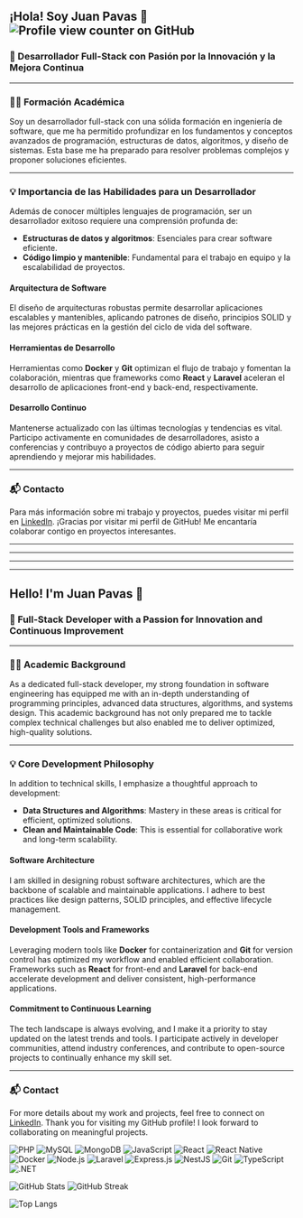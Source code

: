 ## ¡Hola! Soy Juan Pavas 👋 ![Profile view counter on GitHub](https://komarev.com/ghpvc/?username=juanpavasgarzon)

### 🚀 Desarrollador Full-Stack con Pasión por la Innovación y la Mejora Continua

---

### 🧑‍🎓 **Formación Académica**

Soy un desarrollador full-stack con una sólida formación en ingeniería de software, que me ha permitido profundizar en los fundamentos y conceptos avanzados de programación, estructuras de datos, algoritmos, y diseño de sistemas. Esta base me ha preparado para resolver problemas complejos y proponer soluciones eficientes.

---

### 💡 **Importancia de las Habilidades para un Desarrollador**

Además de conocer múltiples lenguajes de programación, ser un desarrollador exitoso requiere una comprensión profunda de:
- **Estructuras de datos y algoritmos**: Esenciales para crear software eficiente.
- **Código limpio y mantenible**: Fundamental para el trabajo en equipo y la escalabilidad de proyectos.

#### **Arquitectura de Software**

El diseño de arquitecturas robustas permite desarrollar aplicaciones escalables y mantenibles, aplicando patrones de diseño, principios SOLID y las mejores prácticas en la gestión del ciclo de vida del software.

#### **Herramientas de Desarrollo**

Herramientas como **Docker** y **Git** optimizan el flujo de trabajo y fomentan la colaboración, mientras que frameworks como **React** y **Laravel** aceleran el desarrollo de aplicaciones front-end y back-end, respectivamente.

#### **Desarrollo Continuo**

Mantenerse actualizado con las últimas tecnologías y tendencias es vital. Participo activamente en comunidades de desarrolladores, asisto a conferencias y contribuyo a proyectos de código abierto para seguir aprendiendo y mejorar mis habilidades.

---

### 📬 **Contacto**

Para más información sobre mi trabajo y proyectos, puedes visitar mi perfil en [LinkedIn](https://www.linkedin.com/in/juanpavasgarzon). ¡Gracias por visitar mi perfil de GitHub! Me encantaría colaborar contigo en proyectos interesantes.

--- 
---
---
---

## Hello! I'm Juan Pavas 👋

### 🚀 Full-Stack Developer with a Passion for Innovation and Continuous Improvement

---

### 🧑‍🎓 **Academic Background**

As a dedicated full-stack developer, my strong foundation in software engineering has equipped me with an in-depth understanding of programming principles, advanced data structures, algorithms, and systems design. This academic background has not only prepared me to tackle complex technical challenges but also enabled me to deliver optimized, high-quality solutions.

---

### 💡 **Core Development Philosophy**

In addition to technical skills, I emphasize a thoughtful approach to development:

- **Data Structures and Algorithms**: Mastery in these areas is critical for efficient, optimized solutions.
- **Clean and Maintainable Code**: This is essential for collaborative work and long-term scalability.

#### **Software Architecture**

I am skilled in designing robust software architectures, which are the backbone of scalable and maintainable applications. I adhere to best practices like design patterns, SOLID principles, and effective lifecycle management.

#### **Development Tools and Frameworks**

Leveraging modern tools like **Docker** for containerization and **Git** for version control has optimized my workflow and enabled efficient collaboration. Frameworks such as **React** for front-end and **Laravel** for back-end accelerate development and deliver consistent, high-performance applications.

#### **Commitment to Continuous Learning**

The tech landscape is always evolving, and I make it a priority to stay updated on the latest trends and tools. I participate actively in developer communities, attend industry conferences, and contribute to open-source projects to continually enhance my skill set.

---

### 📬 **Contact**

For more details about my work and projects, feel free to connect on [LinkedIn](https://www.linkedin.com/in/juanpavasgarzon). Thank you for visiting my GitHub profile! I look forward to collaborating on meaningful projects.

![PHP](https://img.shields.io/badge/PHP-777BB4?style=for-the-badge&logo=php&logoColor=white)
![MySQL](https://img.shields.io/badge/MySQL-4479A1?style=for-the-badge&logo=mysql&logoColor=white)
![MongoDB](https://img.shields.io/badge/MongoDB-4EA94B?style=for-the-badge&logo=mongodb&logoColor=white)
![JavaScript](https://img.shields.io/badge/JavaScript-F7DF1E?style=for-the-badge&logo=javascript&logoColor=black)
![React](https://img.shields.io/badge/React-61DAFB?style=for-the-badge&logo=react&logoColor=black)
![React Native](https://img.shields.io/badge/React_Native-20232A?style=for-the-badge&logo=react&logoColor=61DAFB)
![Docker](https://img.shields.io/badge/Docker-2496ED?style=for-the-badge&logo=docker&logoColor=white)
![Node.js](https://img.shields.io/badge/Node.js-339933?style=for-the-badge&logo=nodedotjs&logoColor=white)
![Laravel](https://img.shields.io/badge/Laravel-FF2D20?style=for-the-badge&logo=laravel&logoColor=white)
![Express.js](https://img.shields.io/badge/Express.js-000000?style=for-the-badge&logo=express&logoColor=white)
![NestJS](https://img.shields.io/badge/NestJS-E0234E?style=for-the-badge&logo=nestjs&logoColor=white)
![Git](https://img.shields.io/badge/Git-F05032?style=for-the-badge&logo=git&logoColor=white)
![TypeScript](https://img.shields.io/badge/TypeScript-007ACC?style=for-the-badge&logo=typescript&logoColor=white)
![.NET](https://img.shields.io/badge/.NET-512BD4?style=for-the-badge&logo=dotnet&logoColor=white)

![GitHub Stats](https://github-readme-stats.vercel.app/api?username=juanpavasgarzon&theme=dark&hide_border=true&include_all_commits=true&count_private=true)
![GitHub Streak](https://github-readme-streak-stats.herokuapp.com/?user=juanpavasgarzon&theme=dark&hide_border=true)

![Top Langs](https://github-readme-stats.vercel.app/api/top-langs/?username=juanpavasgarzon&theme=dark&hide_border=true&include_all_commits=true&count_private=true)
